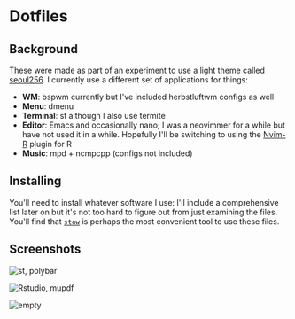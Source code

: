 # Dotfiles

## Background
These were made as part of an experiment to use a light theme called
[seoul256](https://github.com/junegunn/seoul256.vim). I currently use a different set of
applications for things:

* **WM**: bspwm currently but I've included herbstluftwm configs as well
* **Menu**: dmenu
* **Terminal**: st although I also use termite 
* **Editor**: Emacs and occasionally nano; I was a neovimmer for a while but have not used it in a
  while. Hopefully I'll be switching to using the [Nvim-R](https://github.com/jalvesaq/Nvim-R)
  plugin for R
* **Music**: mpd + ncmpcpp (configs not included)

## Installing
You'll need to install whatever software I use: I'll include a comprehensive list later on but it's
not too hard to figure out from just examining the files. You'll find that
[`stow`](https://www.gnu.org/software/stow/) is perhaps the most convenient tool to use these
files. 

## Screenshots

![st, polybar](screenshots/seol256_1.png)

![Rstudio, mupdf](screenshots/seol256_2.png)

![empty](screenshots/seol256_3.png)

